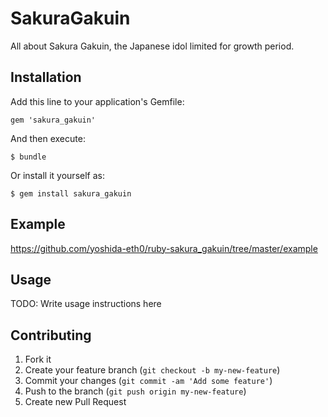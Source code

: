 # SakuraGakuin

All about Sakura Gakuin, the Japanese idol limited for growth period.

## Installation

Add this line to your application's Gemfile:

    gem 'sakura_gakuin'

And then execute:

    $ bundle

Or install it yourself as:

    $ gem install sakura_gakuin

## Example

https://github.com/yoshida-eth0/ruby-sakura_gakuin/tree/master/example

## Usage

TODO: Write usage instructions here

## Contributing

1. Fork it
2. Create your feature branch (`git checkout -b my-new-feature`)
3. Commit your changes (`git commit -am 'Add some feature'`)
4. Push to the branch (`git push origin my-new-feature`)
5. Create new Pull Request
